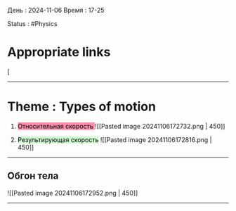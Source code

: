 День : 2024-11-06 
Время : 17-25

Status : #Physics  


# Appropriate links
[

---

# Theme : Types of motion

1) <mark style="background: #FF5582A6;">Относительная скорость </mark>
![[Pasted image 20241106172732.png | 450]]

2) <mark style="background: #BBFABBA6;">Результирующая скорость</mark>
![[Pasted image 20241106172816.png | 450]]

---

 ## Обгон тела 

 ![[Pasted image 20241106172952.png | 450]]


---
